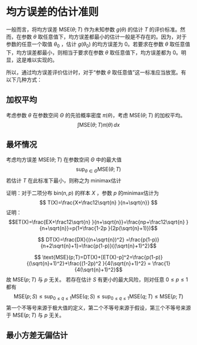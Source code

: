 # 均方误差的估计准则

一般而言，将均方误差 $\text{MSE}(\theta;T)$ 作为未知参数 $g(\theta)$ 的估计 $T$ 的评价标准。然而，在参数 $\theta$ 取任意值下，均方误差都最小的估计一般是不存在的。因为，对于参数的任意一个取值 $\theta_{0}$ ，估计 $g(\theta_{0})$ 的均方误差为 $0$。若要求在参数 $\theta$ 取任意值下，均方误差都最小，则相当于要求在参数 $\theta$ 取任意值下，均方误差都为 $0$。明显，这是难以实现的。

所以，通过均方误差评价估计时，对于“参数 $\theta$ 取任意值”这一标准应当放宽。有以下几种方式：

## 加权平均

考虑参数 $\theta$ 在参数空间 $\Theta$ 的先验概率密度 $\pi(\theta)$，考虑 $\text{MSE}(\theta;T)$ 的加权平均。
$$ \int  \text{MSE}(\theta;T) \pi(\theta) \, dx  $$


## 最坏情况

考虑均方误差 $\text{MSE}(\theta;T)$ 在参数空间 $\Theta$ 中的最大值
$$ \sup_{\theta \in \Theta} \text{MSE}(\theta;T)$$
若估计 $T$ 在此标准下最小，则称之为 minimax估计

证明：对于二项分布 $\text{bin}(n,p)$ 的样本 $X$ ，参数 $p$ 的minimax估计为
$$ T(X)=\frac{X+\frac12\sqrt{n} }{n+\sqrt{n}} $$
证明：
$$ET(X)=\frac{EX+\frac12\sqrt{n} }{n+\sqrt{n}}=\frac{np+\frac12\sqrt{n} }{n+\sqrt{n}}=p(1+\frac{1-2p }{2p(\sqrt{n}+1)})$$

$$ DT(X)=\frac{DX}{(n+\sqrt{n})^2} =\frac{p(1-p)}{n+2\sqrt{n}+1}=\frac{p(1-p)}{(\sqrt{n}+1)^2}$$

$$ \text{MSE}(p;T)=DT(X)+[ET(X)-p]^2=\frac{p(1-p)}{(\sqrt{n}+1)^2}+\frac{(1-2p)^2 }{4(\sqrt{n}+1)^2} = \frac{1}{4(\sqrt{n}+1)^2}$$
故 $\text{MSE}(p;T)$ 与 $p$ 无关。
若存在估计 $S$ 有更小的最大风险，则对任意 $0\leq p\leq 1$ 都有
$$ \text{MSE}(p;S) \leq \sup_{0\leq q\leq 1}\text{MSE}(q;S) \leq \sup_{0\leq q\leq 1}\text{MSE}(q;T) \leq \text{MSE}(p;T) $$
第一个不等号来源于极大值的定义，第二个不等号来源于假设，第三个不等号来源于 $\text{MSE}(p;T)$ 与 $p$ 无关。



## 最小方差无偏估计

